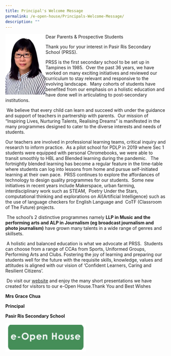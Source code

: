 ```yaml
---
title: Principal's Welcome Message
permalink: /e-open-house/Principals-Welcome-Message/
description: ""
---
```

<img src="/images/Mrs%20Chua.jpg" 
     style="width:25%;float:left">

Dear Parents & Prospective Students 

Thank you for your interest in Pasir Ris Secondary School (PRSS).

PRSS is the first secondary school to be set up in Tampines in 1985.  Over the past 36 years, we have worked on many exciting initiatives and reviewed our curriculum to stay relevant and responsive to the evolving landscape.  Many cohorts of students have benefited from our emphasis on a holistic education and have done well in articulating to post-secondary institutions.

 We believe that every child can learn and succeed with under the guidance and support of teachers in partnership with parents.  Our mission of “Inspiring Lives, Nurturing Talents, Realising Dreams” is manifested in the many programmes designed to cater to the diverse interests and needs of students. 

Our teachers are involved in professional learning teams, critical inquiry and research to inform practice.  As a pilot school for PDLP in 2019 where Sec 1 students were equipped with personal Chromebooks, we were able to transit smoothly to HBL and Blended learning during the pandemic.   The fortnightly blended learning has become a regular feature in the time-table where students can log into lessons from home and pursue self-initiated learning at their own pace.  PRSS continues to explore the affordances of technology to design quality programmes for our students.  Some new initiatives in recent years include Makerspace, urban farming, interdisciplinary work such as STEAM,  Poetry Under the Stars, computational thinking and explorations on AI(Artificial Intelligence) such as the use of language checkers for English Language and  CoTF (Classroom of The Future) projects.

 The school’s 2 distinctive programmes namely **LLP in Music and the performing arts and ALP in Journalism (eg broadcast journalism and photo journalism)** have grown many talents in a wide range of genres and skillsets.

 A holistic and balanced education is what we advocate at PRSS.  Students can choose from a range of CCAs from Sports, Uniformed Groups, Performing Arts and Clubs. Fostering the joy of learning and preparing our students well for the future with the requisite skills, knowledge, values and attitudes is aligned with our vision of ‘Confident Learners, Caring and Resilient Citizens’. 

 Do visit our [website](https://pasirrissec-moe-edu-sg-admin.cwp.sg/others/e-open-house) and enjoy the many short presentations we have created for visitors to our e-Open House.Thank You and Best Wishes

  

**Mrs Grace Chua**

**Principal**

**Pasir Ris Secondary School**

<a href="/e-open-house/e-Open-House/"><img src="/images/open.png" 
     style="width:50%"></a>
